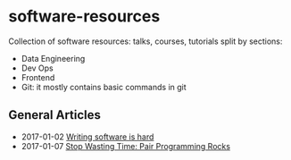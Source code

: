 # software-resources
Collection of software resources: talks, courses, tutorials split by sections:

*   Data Engineering
*   Dev Ops
*   Frontend
*   Git: it mostly contains basic commands in git

## General Articles
*   2017-01-02 [Writing software is hard](https://m.signalvnoise.com/writing-software-is-hard-388d5e982ad9#.p8cc13yok)
*   2017-01-07 [Stop Wasting Time: Pair Programming Rocks](https://medium.com/javascript-scene/stop-wasting-time-pair-programming-rocks-4a99604cb09d#.sdtqn94p4)
